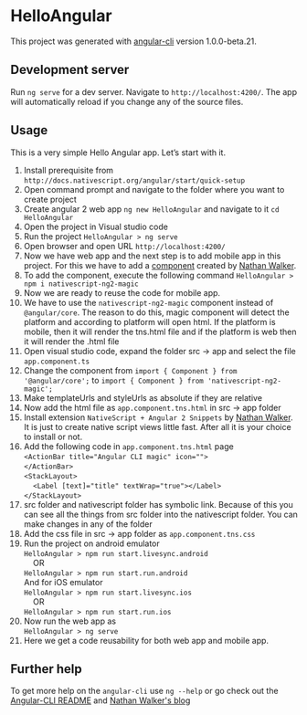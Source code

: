 # HelloAngular

This project was generated with [angular-cli](https://github.com/angular/angular-cli) version 1.0.0-beta.21.

## Development server
Run `ng serve` for a dev server. Navigate to `http://localhost:4200/`. The app will automatically reload if you change any of the source files.

## Usage

This is a very simple Hello Angular app. Let’s start with it.

1.	Install prerequisite from `http://docs.nativescript.org/angular/start/quick-setup`
2.	Open command prompt and navigate to the folder where you want to create project
3.	Create angular 2 web app `ng new HelloAngular` and navigate to it `cd HelloAngular`
4.	Open the project in Visual studio code
5.	Run the project `HelloAngular > ng serve`
6.	Open browser and open URL `http://localhost:4200/`
7.	Now we have web app and the next step is to add mobile app in this project. For this we have to add a [component](https://github.com/NathanWalker/nativescript-ng2-magic) created by [Nathan Walker](https://github.com/NathanWalker).
8.	To add the component, execute the following command `HelloAngular > npm i nativescript-ng2-magic`
9.	Now we are ready to reuse the code for mobile app.
10.	We have to use the `nativescript-ng2-magic` component instead of `@angular/core`. The reason to do this, magic component will detect the platform and according to platform will open html. If the platform is mobile, then it will render the tns.html file and if the platform is web then it will render the .html file
11.	Open visual studio code, expand the folder src -> app and select the file `app.component.ts`
12.	Change the component from `import { Component } from '@angular/core';` to `import { Component } from 'nativescript-ng2-magic';`
13.	Make templateUrls and styleUrls as absolute if they are relative
14.	Now add the html file as `app.component.tns.html` in src -> app folder
15.	Install extension `NativeScript + Angular 2 Snippets` by [Nathan Walker](https://github.com/NathanWalker). It is just to create native script views little fast. After all it is your choice to install or not.
16.	Add the following code in `app.component.tns.html` page<br />
    `<ActionBar title="Angular CLI magic" icon="">`<br />
     `</ActionBar>`<br />
     `<StackLayout>`<br />
     &nbsp;&nbsp;&nbsp;&nbsp;`<Label [text]="title" textWrap="true"></Label>`<br />
     `</StackLayout>`<br />
17.	src folder and nativescript folder has symbolic link. Because of this you can see all the things from src folder into the nativescript folder. You can make changes in any of the folder
18.	Add the css file in src -> app folder as `app.component.tns.css`
19.	Run the project on android emulator<br />
`HelloAngular > npm run start.livesync.android`<br />
&nbsp;&nbsp;&nbsp;&nbsp;OR<br />
`HelloAngular > npm run start.run.android`<br />
And for iOS emulator<br />
`HelloAngular > npm run start.livesync.ios`<br />
&nbsp;&nbsp;&nbsp;&nbsp;OR<br />
`HelloAngular > npm run start.run.ios`<br />
20.	Now run the web app as<br />
`HelloAngular > ng serve`
21.	Here we get a code reusability for both web app and mobile app.

## Further help

To get more help on the `angular-cli` use `ng --help` or go check out the [Angular-CLI README](https://github.com/angular/angular-cli/blob/master/README.md) and [Nathan Walker's blog](https://github.com/NathanWalker/nativescript-ng2-magic)